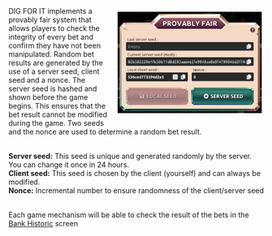 <img align="right" style="padding:10px 5px 15px 20px;" height="200" src="../_media/provablyfair-screen.png">
DIG FOR IT implements a provably fair system that allows players to check the integrity of every bet and confirm they have not been manipulated. Random bet results are generated by the use of a server seed, client seed and a nonce. The server seed is hashed and shown before the game begins. This ensures that the bet result cannot be modified during the game. Two seeds and the nonce are used to determine a random bet result.<br><br>

**Server seed:** This seed is unique and generated randomly by the server. You can change it once in 24 hours.<br>
**Client seed:** This seed is chosen by the client (yourself) and can always be modified.<br>
**Nonce:** Incremental number to ensure randomness of the client/server seed<br><br>

Each game mechanism will be able to check the result of the bets in the [Bank Historic](./bank.md "bank") screen </bank>

